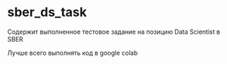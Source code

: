 # sber_ds_task
Содержит выполненное тестовое задание на позицию Data Scientist в SBER


Лучше всего выполнять код в google colab
